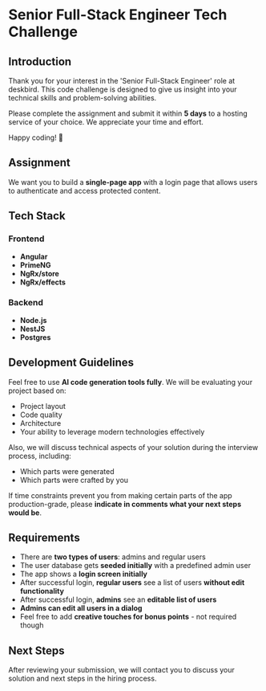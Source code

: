 # Senior Full-Stack Engineer Tech Challenge

## Introduction

Thank you for your interest in the 'Senior Full-Stack Engineer' role at deskbird. This code challenge is designed to give us insight into your technical skills and problem-solving abilities.

Please complete the assignment and submit it within **5 days** to a hosting service of your choice. We appreciate your time and effort.

Happy coding! 🙂

## Assignment

We want you to build a **single-page app** with a login page that allows users to authenticate and access protected content.

## Tech Stack

### Frontend
- **Angular**
- **PrimeNG**
- **NgRx/store**
- **NgRx/effects**

### Backend
- **Node.js**
- **NestJS**
- **Postgres**

## Development Guidelines

Feel free to use **AI code generation tools fully**. We will be evaluating your project based on:
- Project layout
- Code quality
- Architecture
- Your ability to leverage modern technologies effectively

Also, we will discuss technical aspects of your solution during the interview process, including:
- Which parts were generated
- Which parts were crafted by you

If time constraints prevent you from making certain parts of the app production-grade, please **indicate in comments what your next steps would be**.

## Requirements

- There are **two types of users**: admins and regular users
- The user database gets **seeded initially** with a predefined admin user
- The app shows a **login screen initially**
- After successful login, **regular users** see a list of users **without edit functionality**
- After successful login, **admins** see an **editable list of users**
- **Admins can edit all users in a dialog**
- Feel free to add **creative touches for bonus points** - not required though

## Next Steps

After reviewing your submission, we will contact you to discuss your solution and next steps in the hiring process.